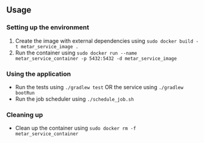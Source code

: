 ## Usage

### Setting up the environment
1. Create the image with external dependencies using `sudo docker build -t metar_service_image .`
2. Run the container using `sudo docker run --name metar_service_container -p 5432:5432 -d metar_service_image`

### Using the application
* Run the tests using `./gradlew test` OR the service using `./gradlew bootRun`
* Run the job scheduler using `./schedule_job.sh`

### Cleaning up
* Clean up the container using `sudo docker rm -f metar_service_container`
